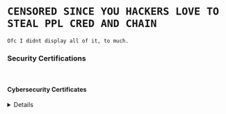 # `CENSORED SINCE YOU HACKERS LOVE TO STEAL PPL CRED AND CHAIN`

`Ofc I didnt display all of it, to much.`

<h3 class="h3">Security Certifications</h3><br>
<summary><h4>Cybersecurity Certificates</h4></summary>
<p class="work-text"><details><br>
<b>Defensive Security</b><br>CCSA., CDSA., OSDA., CISO., CISAv2., CISM., CRISC., Cybersecurity Foundation., SIT., MAST.<br><br>
<b>Offensive Security</b><br>CRTM., CRTP., CRTE., CESP-ADCS., AADL., ADA (AE)., PACES., PACSP., CARTE., CARTP., CAWASP., CRTO., CRTL., 
PenTest+., CPT., CRT., eMAPT., eWPTXv2., eCPPTv2., eCPTXv2., eCXD., CCSAS., CBBH., CPTS., CWEE., OSCP., KLCP., OSWP., OSEP., OSED., OSWE., OSWA., OSCE3., OSMR., OSEE., C|EH (Master)., L|PT (Master)., C|HFI (v11)., C|PENT., C|CISO., E|HE., GPEN., 
GXPN., CISSP., CNSS., CPSA., PTEC., PNPT.
</p><br>
</details>

